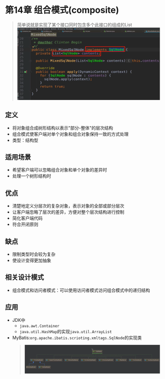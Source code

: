 # 第14章 组合模式(composite)
> 简单说就是实现了某个接口同时包含多个此接口的组成的List
![mybatis中的组合模式](images/mybatis中的组合模式.png)
## 定义
+ 将对象组合成树形结构以表示"部分-整体"的层次结构
+ 组合模式使客户端对单个对象和组合对象保持一致的方式处理
+ 类型：结构型

## 适用场景
+ 希望客户端可以忽略组合对象和单个对象的差异时
+ 处理一个树形结构时

## 优点
+ 清楚地定义分层次的复杂对象，表示对象的全部或部分层次
+ 让客户端忽略了层次的差异，方便对整个层次结构进行控制
+ 简化客户端代码
+ 符合开闭原则

## 缺点
+ 限制类型时会较为复杂
+ 使设计变得更加抽象

## 相关设计模式
+ 组合模式和访问者模式：可以使用访问者模式访问组合模式中的递归结构

## 应用
+ JDK中
  + `java.awt.Container`
  + `java.util.HashMap`的实现`java.util.ArrayList`
+ MyBatis:`org.apache.ibatis.scrioting.xmltags.SqlNode`的实现类
  > ![SqlNode的实现类](images/SqlNode的实现类.png)